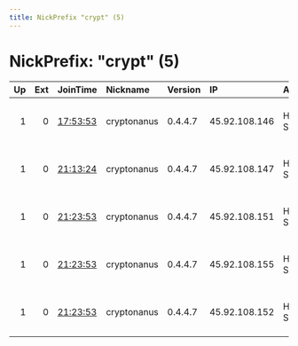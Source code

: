 ```yaml
---
title: NickPrefix "crypt" (5)
---
```


# NickPrefix: "crypt" (5)

|   Up |   Ext | JoinTime                                                                                            | Nickname    | Version   | IP            | AS           | CC   |   ORp |   Dirp | OS    | Contact                                |   eFamMembers |
|-----:|------:|:----------------------------------------------------------------------------------------------------|:------------|:----------|:--------------|:-------------|:-----|------:|-------:|:------|:---------------------------------------|--------------:|
|    1 |     0 | [17:53:53](https://metrics.torproject.org/rs.html#details/30F50501FA8EC7D12F4CE29F1F4EE25F7E287F62) | cryptonanus | 0.4.4.7   | 45.92.108.146 | Hosteur Sarl | ch   |  9001 |   9030 | Linux | Ignitus Cryptonanus &lt;cryptonanus AT |             1 |
|    1 |     0 | [21:13:24](https://metrics.torproject.org/rs.html#details/0591980A60414784D09AB0AD9676B529E41487EA) | cryptonanus | 0.4.4.7   | 45.92.108.147 | Hosteur Sarl | ch   |  9001 |   9030 | Linux | Ignitus Cryptonanus &lt;cryptonanus AT |             1 |
|    1 |     0 | [21:23:53](https://metrics.torproject.org/rs.html#details/1E5D48C275CF9005F4980286F949C04C94D823D3) | cryptonanus | 0.4.4.7   | 45.92.108.151 | Hosteur Sarl | ch   |  9001 |   9030 | Linux | Ignitus Cryptonanus &lt;cryptonanus AT |             1 |
|    1 |     0 | [21:23:53](https://metrics.torproject.org/rs.html#details/52FBF7D317754159978AA5FDF629DE6899FD9A8F) | cryptonanus | 0.4.4.7   | 45.92.108.155 | Hosteur Sarl | ch   |  9001 |   9030 | Linux | Ignitus Cryptonanus &lt;cryptonanus AT |             1 |
|    1 |     0 | [21:23:53](https://metrics.torproject.org/rs.html#details/6ED504C67CD9A4DFBEFD14FFA98833A06EE3204F) | cryptonanus | 0.4.4.7   | 45.92.108.152 | Hosteur Sarl | ch   |  9001 |   9030 | Linux | Ignitus Cryptonanus &lt;cryptonanus AT |             1 |
